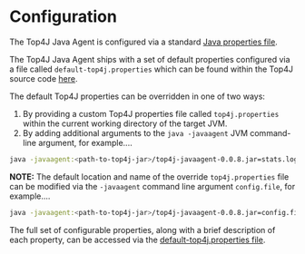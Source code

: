 Configuration
=============
The Top4J Java Agent is configured via a standard [Java properties file](https://docs.oracle.com/javase/tutorial/essential/environment/properties.html).

The Top4J Java Agent ships with a set of default properties configured via a file called `default-top4j.properties` which can be found within the Top4J source code [here](../top4j-javaagent/src/main/resources/default-top4j.properties).

The default Top4J properties can be overridden in one of two ways:

1. By providing a custom Top4J properties file called `top4j.properties` within the current working directory of the target JVM.
1. By adding additional arguments to the `java -javaagent` JVM command-line argument, for example....

```bash
java -javaagent:<path-to-top4j-jar>/top4j-javaagent-0.0.8.jar=stats.logger.enabled=true,top.thread.count=10 <java-class-name>
```

**NOTE:** The default location and name of the override `top4j.properties` file can be modified via the `-javaagent` command line argument `config.file`, for example....

```bash
java -javaagent:<path-to-top4j-jar>/top4j-javaagent-0.0.8.jar=config.file=/custom/config/location/top4j.properties <java-class-name>
```

The full set of configurable properties, along with a brief description of each property, can be accessed via the [default-top4j.properties file](../top4j-javaagent/src/main/resources/default-top4j.properties).

